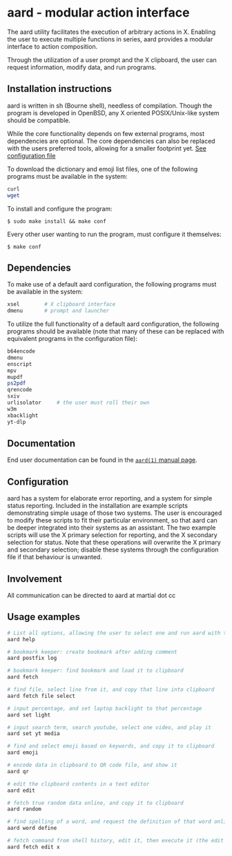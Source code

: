 # aard - modular action interface

The aard utility facilitates the execution of arbitrary actions in X.
Enabling the user to execute multiple functions in series, aard
provides a modular interface to action composition.

Through the utilization of a user prompt and the X clipboard,
the user can request information, modify data, and run programs.

Installation instructions
-------------------------

aard is written in sh (Bourne shell), needless of compilation.
Though the program is developed in OpenBSD, any X oriented
POSIX/Unix-like system should be compatible.

While the core functionality depends on few external programs,
most dependencies are optional.
The core dependencies can also be replaced with the users preferred tools,
allowing for a smaller footprint yet.
[See configuration file](aard.conf.example)

To download the dictionary and emoji list files, one of the following programs
must be available in the system:

```sh
curl
wget
```

To install and configure the program:

	$ sudo make install && make conf

Every other user wanting to run the program, must configure it themselves:

	$ make conf

Dependencies
------------

To make use of a default aard configuration, the following
programs must be available in the system:

```sh
xsel		# X clipboard interface
dmenu		# prompt and launcher
```

To utilize the full functionality of a default aard configuration, the following
programs should be available (note that many of these can be replaced
with equivalent programs in the configuration file):

```sh
b64encode
dmenu
enscript
mpv
mupdf
ps2pdf
qrencode
sxiv
urlisolator		# the user must roll their own
w3m
xbacklight
yt-dlp
```

Documentation
-------------

End user documentation can be found in the [`aard(1)` manual page](aard.1).

Configuration
-------------

aard has a system for elaborate error reporting, and a system for simple status reporting.
Included in the installation are example scripts demonstrating simple usage of those two
systems.
The user is encouraged to modify these scripts to fit their particular environment, so that aard
can be deeper integrated into their systems as an assistant.
The two example scripts will use the X primary selection for reporting,
and the X secondary selection for status.
Note that these operations will overwrite the X primary and secondary selection;
disable these systems through the configuration file if that behaviour is unwanted.

Involvement
-----------

All communication can be directed to aard at martial dot cc

Usage examples
--------

```sh
# List all options, allowing the user to select one and run aard with that option
aard help

# bookmark keeper: create bookmark after adding comment
aard postfix log

# bookmark keeper: find bookmark and load it to clipboard
aard fetch

# find file, select line from it, and copy that line into clipboard
aard fetch file select

# input percentage, and set laptop backlight to that percentage
aard set light

# input search term, search youtube, select one video, and play it
aard set yt media

# find and select emoji based on keywords, and copy it to clipboard
aard emoji

# encode data in clipboard to QR code file, and show it
aard qr

# edit the clipboard contents in a text editor
aard edit

# fetch true random data online, and copy it to clipboard
aard random

# find spelling of a word, and request the definition of that word online.
aard word define

# fetch command from shell history, edit it, then execute it (the edit option must be executed from a terminal)
aard fetch edit x
```
